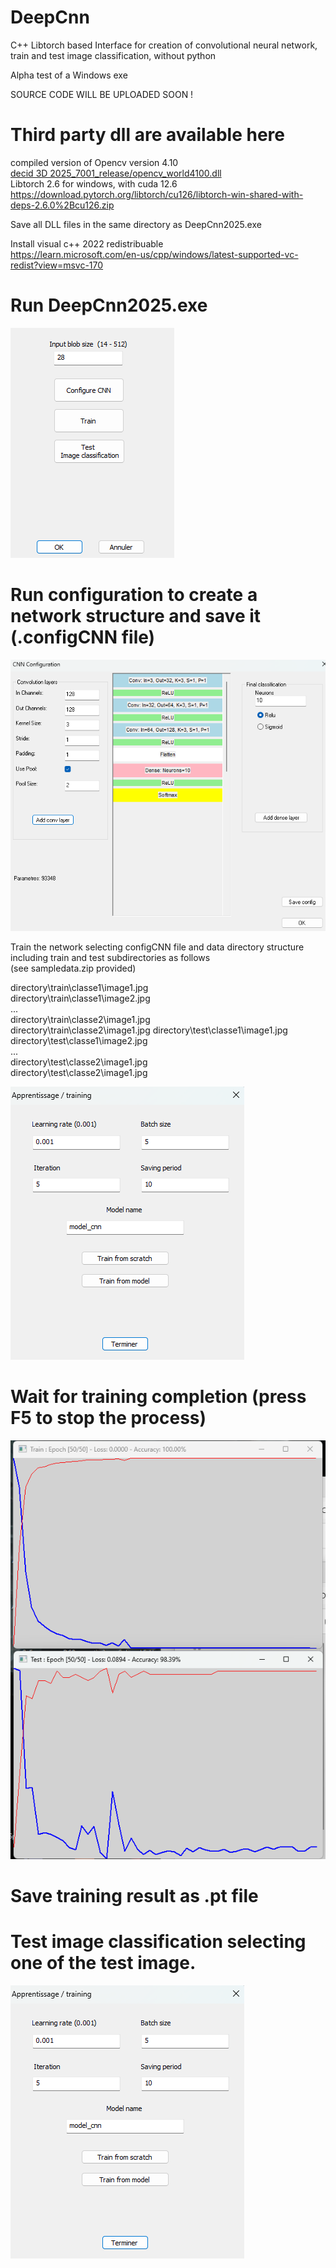 # DeepCnn
C++ Libtorch  based Interface for creation of convolutional neural network, train and test image classification, without python

Alpha test of a Windows exe  

SOURCE CODE WILL BE UPLOADED SOON !

# Third party dll are available here  
compiled version of Opencv version 4.10  
[decid 3D 2025_7001_release/opencv_world4100.dll](https://github.com/Karleener/Decid3D/blob/4c91c6335469a6f224ab6f51e2e41a1fe3e66ba3/decid%203D%202025_7001_release/opencv_world4100.dll)  
Libtorch 2.6 for windows, with cuda 12.6  
https://download.pytorch.org/libtorch/cu126/libtorch-win-shared-with-deps-2.6.0%2Bcu126.zip

Save all DLL files in the same directory as DeepCnn2025.exe  

Install visual c++ 2022 redistribuable  
https://learn.microsoft.com/en-us/cpp/windows/latest-supported-vc-redist?view=msvc-170

# Run DeepCnn2025.exe 
![run DeppCnn2025](images/first.png)

# Run configuration to create a network structure and save it (.configCNN file)  

![configuration](images/confcnn.png)


Train the network selecting configCNN file and data directory structure including train and test subdirectories as follows  
(see sampledata.zip provided)  

 directory\train\classe1\image1.jpg  
 directory\train\classe1\image2.jpg  
 ...  
 directory\train\classe2\image1.jpg  
 directory\train\classe2\image1.jpg 
 directory\test\classe1\image1.jpg  
 directory\test\classe1\image2.jpg  
 ...  
 directory\test\classe2\image1.jpg  
 directory\test\classe2\image1.jpg  

 ![train](images/train.png)

# Wait for training completion (press F5 to stop the process)

 ![Training](images/courbes.png)

# Save training result as .pt file

# Test image classification selecting one of the test image.
 ![test](images/train.png)

